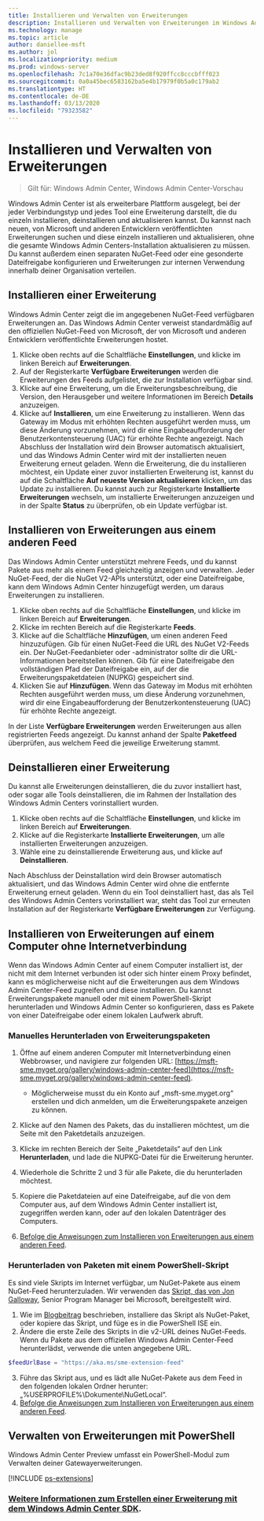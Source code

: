 ```yaml
---
title: Installieren und Verwalten von Erweiterungen
description: Installieren und Verwalten von Erweiterungen im Windows Admin Center (Projekt „Honolulu“)
ms.technology: manage
ms.topic: article
author: daniellee-msft
ms.author: jol
ms.localizationpriority: medium
ms.prod: windows-server
ms.openlocfilehash: 7c1a70e36dfac9b23ded8f920ffcc8cccbfff023
ms.sourcegitcommit: 0a0a45bec6583162ba5e4b17979f0b5a0c179ab2
ms.translationtype: HT
ms.contentlocale: de-DE
ms.lasthandoff: 03/13/2020
ms.locfileid: "79323582"
---
```

# <a name="install-and-manage-extensions"></a>Installieren und Verwalten von Erweiterungen

>Gilt für: Windows Admin Center, Windows Admin Center-Vorschau

Windows Admin Center ist als erweiterbare Plattform ausgelegt, bei der jeder Verbindungstyp und jedes Tool eine Erweiterung darstellt, die du einzeln installieren, deinstallieren und aktualisieren kannst. Du kannst nach neuen, von Microsoft und anderen Entwicklern veröffentlichten Erweiterungen suchen und diese einzeln installieren und aktualisieren, ohne die gesamte Windows Admin Centers-Installation aktualisieren zu müssen. Du kannst außerdem einen separaten NuGet-Feed oder eine gesonderte Dateifreigabe konfigurieren und Erweiterungen zur internen Verwendung innerhalb deiner Organisation verteilen.

## <a name="installing-an-extension"></a>Installieren einer Erweiterung

Windows Admin Center zeigt die im angegebenen NuGet-Feed verfügbaren Erweiterungen an. Das Windows Admin Center verweist standardmäßig auf den offiziellen NuGet-Feed von Microsoft, der von Microsoft und anderen Entwicklern veröffentlichte Erweiterungen hostet.

1. Klicke oben rechts auf die Schaltfläche **Einstellungen**, und klicke im linken Bereich auf **Erweiterungen**. 
2. Auf der Registerkarte **Verfügbare Erweiterungen** werden die Erweiterungen des Feeds aufgelistet, die zur Installation verfügbar sind.
3. Klicke auf eine Erweiterung, um die Erweiterungsbeschreibung, die Version, den Herausgeber und weitere Informationen im Bereich **Details** anzuzeigen.
4. Klicke auf **Installieren**, um eine Erweiterung zu installieren. Wenn das Gateway im Modus mit erhöhten Rechten ausgeführt werden muss, um diese Änderung vorzunehmen, wird dir eine Eingabeaufforderung der Benutzerkontensteuerung (UAC) für erhöhte Rechte angezeigt. Nach Abschluss der Installation wird dein Browser automatisch aktualisiert, und das Windows Admin Center wird mit der installierten neuen Erweiterung erneut geladen. Wenn die Erweiterung, die du installieren möchtest, ein Update einer zuvor installierten Erweiterung ist, kannst du auf die Schaltfläche **Auf neueste Version aktualisieren** klicken, um das Update zu installieren. Du kannst auch zur Registerkarte **Installierte Erweiterungen** wechseln, um installierte Erweiterungen anzuzeigen und in der Spalte **Status** zu überprüfen, ob ein Update verfügbar ist.

## <a name="installing-extensions-from-a-different-feed"></a>Installieren von Erweiterungen aus einem anderen Feed

Das Windows Admin Center unterstützt mehrere Feeds, und du kannst Pakete aus mehr als einem Feed gleichzeitig anzeigen und verwalten. Jeder NuGet-Feed, der die NuGet V2-APIs unterstützt, oder eine Dateifreigabe, kann dem Windows Admin Center hinzugefügt werden, um daraus Erweiterungen zu installieren.

1. Klicke oben rechts auf die Schaltfläche **Einstellungen**, und klicke im linken Bereich auf **Erweiterungen**.
2. Klicke im rechten Bereich auf die Registerkarte **Feeds**.
3. Klicke auf die Schaltfläche **Hinzufügen**, um einen anderen Feed hinzuzufügen. Gib für einen NuGet-Feed die URL des NuGet V2-Feeds ein. Der NuGet-Feedanbieter oder -administrator sollte dir die URL-Informationen bereitstellen können. Gib für eine Dateifreigabe den vollständigen Pfad der Dateifreigabe ein, auf der die Erweiterungspaketdateien (NUPKG) gespeichert sind.
4. Klicken Sie auf **Hinzufügen**. Wenn das Gateway im Modus mit erhöhten Rechten ausgeführt werden muss, um diese Änderung vorzunehmen, wird dir eine Eingabeaufforderung der Benutzerkontensteuerung (UAC) für erhöhte Rechte angezeigt.

In der Liste **Verfügbare Erweiterungen** werden Erweiterungen aus allen registrierten Feeds angezeigt. Du kannst anhand der Spalte **Paketfeed** überprüfen, aus welchem Feed die jeweilige Erweiterung stammt.

## <a name="uninstalling-an-extension"></a>Deinstallieren einer Erweiterung

Du kannst alle Erweiterungen deinstallieren, die du zuvor installiert hast, oder sogar alle Tools deinstallieren, die im Rahmen der Installation des Windows Admin Centers vorinstalliert wurden.

1. Klicke oben rechts auf die Schaltfläche **Einstellungen**, und klicke im linken Bereich auf **Erweiterungen**. 
2. Klicke auf die Registerkarte **Installierte Erweiterungen**, um alle installierten Erweiterungen anzuzeigen.
3. Wähle eine zu deinstallierende Erweiterung aus, und klicke auf **Deinstallieren**.

Nach Abschluss der Deinstallation wird dein Browser automatisch aktualisiert, und das Windows Admin Center wird ohne die entfernte Erweiterung erneut geladen. Wenn du ein Tool deinstalliert hast, das als Teil des Windows Admin Centers vorinstalliert war, steht das Tool zur erneuten Installation auf der Registerkarte **Verfügbare Erweiterungen** zur Verfügung.

## <a name="installing-extensions-on-a-computer-without-internet-connectivity"></a>Installieren von Erweiterungen auf einem Computer ohne Internetverbindung

Wenn das Windows Admin Center auf einem Computer installiert ist, der nicht mit dem Internet verbunden ist oder sich hinter einem Proxy befindet, kann es möglicherweise nicht auf die Erweiterungen aus dem Windows Admin Center-Feed zugreifen und diese installieren. Du kannst Erweiterungspakete manuell oder mit einem PowerShell-Skript herunterladen und Windows Admin Center so konfigurieren, dass es Pakete von einer Dateifreigabe oder einem lokalen Laufwerk abruft.

### <a name="manually-downloading-extension-packages"></a>Manuelles Herunterladen von Erweiterungspaketen

1. Öffne auf einem anderen Computer mit Internetverbindung einen Webbrowser, und navigiere zur folgenden URL: [https://msft-sme.myget.org/gallery/windows-admin-center-feed](https://msft-sme.myget.org/gallery/windows-admin-center-feed). 

   * Möglicherweise musst du ein Konto auf „msft-sme.myget.org“ erstellen und dich anmelden, um die Erweiterungspakete anzeigen zu können.

2. Klicke auf den Namen des Pakets, das du installieren möchtest, um die Seite mit den Paketdetails anzuzeigen.
3. Klicke im rechten Bereich der Seite „Paketdetails“ auf den Link **Herunterladen**, und lade die NUPKG-Datei für die Erweiterung herunter.
4. Wiederhole die Schritte 2 und 3 für alle Pakete, die du herunterladen möchtest.
5. Kopiere die Paketdateien auf eine Dateifreigabe, auf die von dem Computer aus, auf dem Windows Admin Center installiert ist, zugegriffen werden kann, oder auf den lokalen Datenträger des Computers.
6. [Befolge die Anweisungen zum Installieren von Erweiterungen aus einem anderen Feed](#installing-extensions-from-a-different-feed).

### <a name="downloading-packages-with-a-powershell-script"></a>Herunterladen von Paketen mit einem PowerShell-Skript

Es sind viele Skripts im Internet verfügbar, um NuGet-Pakete aus einem NuGet-Feed herunterzuladen. Wir verwenden das [Skript, das von Jon Galloway](https://weblogs.asp.net/jongalloway/downloading-a-local-nuget-repository-with-powershell), Senior Program Manager bei Microsoft, bereitgestellt wird.

1. Wie im [Blogbeitrag](https://weblogs.asp.net/jongalloway/downloading-a-local-nuget-repository-with-powershell) beschrieben, installiere das Skript als NuGet-Paket, oder kopiere das Skript, und füge es in die PowerShell ISE ein.
2. Ändere die erste Zeile des Skripts in die v2-URL deines NuGet-Feeds. Wenn du Pakete aus dem offiziellen Windows Admin Center-Feed herunterlädst, verwende die unten angegebene URL.

```powershell
$feedUrlBase = "https://aka.ms/sme-extension-feed"
```

3. Führe das Skript aus, und es lädt alle NuGet-Pakete aus dem Feed in den folgenden lokalen Ordner herunter: „%USERPROFILE%\Dokumente\NuGetLocal“.
4. [Befolge die Anweisungen zum Installieren von Erweiterungen aus einem anderen Feed](#installing-extensions-from-a-different-feed).

## <a name="manage-extensions-with-powershell"></a>Verwalten von Erweiterungen mit PowerShell

Windows Admin Center Preview umfasst ein PowerShell-Modul zum Verwalten deiner Gatewayerweiterungen.

[!INCLUDE [ps-extensions](../includes/ps-extensions.md)]

### <a name="learn-more-about-building-an-extension-with-the-windows-admin-center-sdk"></a>[Weitere Informationen zum Erstellen einer Erweiterung mit dem Windows Admin Center SDK](../extend/extensibility-overview.md).